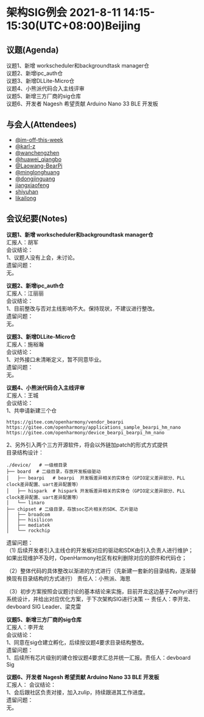 # 架构SIG例会 2021-8-11 14:15-15:30(UTC+08:00)Beijing

## 议题(Agenda)

议题1、新增 workscheduler和backgroundtask manager仓  
议题2、新增ipc_auth仓  
议题3、新增DLLite-Micro仓  
议题4、小熊派代码合入主线评审  
议题5、新增三方厂商的sig仓库  
议题6、开发者 Nagesh 希望贡献 Arduino Nano 33 BLE 开发板  

## 与会人(Attendees)

- [@im-off-this-week](rengelin@huawei.com)
- [@karl-z](zhangyongzhi@huawei.com)
- [@wanchengzhen](wanchengzhen@huawei.com)
- [@huawei_qiangbo](qiangbo2@huawei.com)
- [@Laowang-BearPi](wangcheng@holdiot.com)
- [@minglonghuang](minglong@iscas.ac.cn)
- [@dongjinguang](dongjinguang@huawei.com)
- [jiangxiaofeng](jiangxiaofeng8@huawei.com)
- [shiyuhan](shiyuhan1@huawei.com)
- [likailong](likailong@huawei.com)

## 会议纪要(Notes)

**议题1、新增 workscheduler和backgroundtask manager仓**  
汇报人：胡军  
会议结论：  
1、议题人没有上会，未讨论。  
遗留问题：  
无。  

**议题2、新增ipc_auth仓**  
汇报人：江丽丽  
会议结论：  
1、目前整改与否对主线影响不大。保持现状，不建议进行整改。  
遗留问题：  
无。  

**议题3、新增DLLite-Micro仓**  
汇报人：施裕瀚  
会议结论：  
1、对外接口未清晰定义，暂不同意毕业。  
遗留问题：  
无。  

**议题4、小熊派代码合入主线评审**  
汇报人：王城  
会议结论：  
1、共申请新建三个仓  
```
https://gitee.com/openharmony/vendor_bearpi  
https://gitee.com/openharmony/applications_sample_bearpi_hm_nano  
https://gitee.com/openharmony/device_bearpi_bearpi_hm_nano  
```

2、另外引入两个三方开源软件，将会以外链加patch的形式方式提供  
目录结构设计：  
```
./device/   # 一级根目录
├── board  # 二级目录，存放开发板级驱动
│   ├── bearpi   # bearpi  开发板差异相关的实体仓（GPIO定义差异部分、PLL clock差异配置、uart差异配置等）
│   ├── hispark  # hispark 开发板差异相关的实体仓（GPIO定义差异部分、PLL clock差异配置、uart差异配置等）
│   └── linaro
├── chipset # 二级目录，存放soc芯片相关的SDK、芯片驱动
│   ├── broadcom
│   ├── hisilicon  
│   ├── mediatek
│   └── rockchip
```

遗留问题：  
  （1) 后续开发者引入主线仓的开发板对应的驱动和SDK由引入负责人进行维护；如果出现维护不及时，OpenHarmony社区有权利删除对应的部件和代码仓；  

  （2）整体代码的具体整改以渐进的方式进行（先新建一套新的目录结构，逐渐替换现有目录结构的方式进行）  责任人：小熊派、海思  
  
  （3）初步方案按照会议题讨论的基本结论来实施，目前开龙这边基于Zephyr进行系统设计，并给出对应优化方案，于下次架构SIG进行决策   -- 责任人：李开龙、devboard SIG Leader、梁克雷  

**议题5、新增三方厂商的sig仓库**  
汇报人：李开龙  
会议结论：  
1、同意在sig仓建立孵化，后续按议题4要求目录结构整改。  
遗留问题：  
1、后续所有芯片级别的建仓按议题4要求汇总并统一汇报。责任人：devboard Sig  

**议题6、开发者 Nagesh 希望贡献 Arduino Nano 33 BLE 开发板**  
汇报人：
会议结论：  
1、会后跟社区负责对接，加入zulip，持续跟进其工作进度。  
遗留问题：  
无。  
